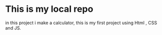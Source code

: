# This is my local repo

in this project i make a calculator, this is my first project using Html , CSS and JS.